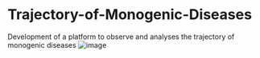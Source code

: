 # Trajectory-of-Monogenic-Diseases
Development of a platform to observe and analyses the trajectory of monogenic diseases
![image](https://user-images.githubusercontent.com/13919508/135891885-1b16807e-e251-4b67-ad55-9160d71f64a4.png)

